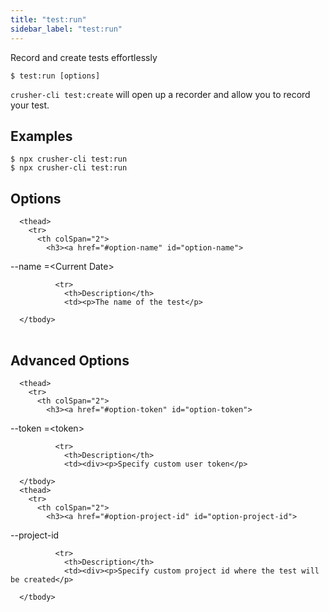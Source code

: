 ```yaml
---
title: "test:run"
sidebar_label: "test:run"
---
```



Record and create tests effortlessly

```shell
$ test:run [options]
```

`crusher-cli test:create` will open up a recorder and allow you to record your test.
## Examples

```shell
$ npx crusher-cli test:run
$ npx crusher-cli test:run
```

## Options


<table className="reference-table">
  
      <thead>
        <tr>
          <th colSpan="2">
            <h3><a href="#option-name" id="option-name">
  --name
  <span class="option-spec"> =&lt;Current Date&gt;</span>
</a></h3>
          </th>
        </tr>
      </thead>
      <tbody>
        
              <tr>
                <th>Description</th>
                <td><p>The name of the test</p>
</td>
              </tr>
              
      </tbody>
</table>



## Advanced Options


<table className="reference-table">
  
      <thead>
        <tr>
          <th colSpan="2">
            <h3><a href="#option-token" id="option-token">
  --token
  <span class="option-spec"> =&lt;token&gt;</span>
</a></h3>
          </th>
        </tr>
      </thead>
      <tbody>
        
              <tr>
                <th>Description</th>
                <td><div><p>Specify custom user token</p>
</div></td>
              </tr>
              
      </tbody>
      <thead>
        <tr>
          <th colSpan="2">
            <h3><a href="#option-project-id" id="option-project-id">
  --project-id
  
</a></h3>
          </th>
        </tr>
      </thead>
      <tbody>
        
              <tr>
                <th>Description</th>
                <td><div><p>Specify custom project id where the test will be created</p>
</div></td>
              </tr>
              
      </tbody>
</table>


